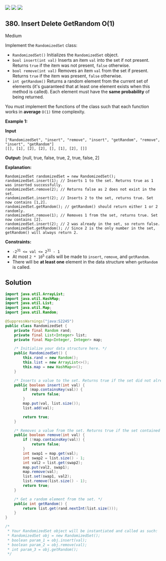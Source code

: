 [![](https://img.shields.io/github/stars/javadev/LeetCode-in-Java?label=Stars&style=flat-square)](https://github.com/javadev/LeetCode-in-Java)
[![](https://img.shields.io/github/forks/javadev/LeetCode-in-Java?label=Fork%20me%20on%20GitHub%20&style=flat-square)](https://github.com/javadev/LeetCode-in-Java/fork)
[![](https://img.shields.io/badge/-LeetCode%20in%20Kotlin-blue?style=flat-square)](https://github.com/javadev/LeetCode-in-Kotlin)

## 380\. Insert Delete GetRandom O(1)

Medium

Implement the `RandomizedSet` class:

*   `RandomizedSet()` Initializes the `RandomizedSet` object.
*   `bool insert(int val)` Inserts an item `val` into the set if not present. Returns `true` if the item was not present, `false` otherwise.
*   `bool remove(int val)` Removes an item `val` from the set if present. Returns `true` if the item was present, `false` otherwise.
*   `int getRandom()` Returns a random element from the current set of elements (it's guaranteed that at least one element exists when this method is called). Each element must have the **same probability** of being returned.

You must implement the functions of the class such that each function works in **average** `O(1)` time complexity.

**Example 1:**

**Input** 

    ["RandomizedSet", "insert", "remove", "insert", "getRandom", "remove", "insert", "getRandom"] 
    [[], [1], [2], [2], [], [1], [2], []]

**Output:** [null, true, false, true, 2, true, false, 2]

**Explanation:** 

    RandomizedSet randomizedSet = new RandomizedSet(); 
    randomizedSet.insert(1); // Inserts 1 to the set. Returns true as 1 was inserted successfully. 
    randomizedSet.remove(2); // Returns false as 2 does not exist in the set. 
    randomizedSet.insert(2); // Inserts 2 to the set, returns true. Set now contains [1,2]. 
    randomizedSet.getRandom(); // getRandom() should return either 1 or 2 randomly. 
    randomizedSet.remove(1); // Removes 1 from the set, returns true. Set now contains [2]. 
    randomizedSet.insert(2); // 2 was already in the set, so return false. 
    randomizedSet.getRandom(); // Since 2 is the only number in the set, getRandom() will always return 2.

**Constraints:**

*   <code>-2<sup>31</sup> <= val <= 2<sup>31</sup> - 1</code>
*   At most `2 * `<code>10<sup>5</sup></code> calls will be made to `insert`, `remove`, and `getRandom`.
*   There will be **at least one** element in the data structure when `getRandom` is called.

## Solution

```java
import java.util.ArrayList;
import java.util.HashMap;
import java.util.List;
import java.util.Map;
import java.util.Random;

@SuppressWarnings("java:S2245")
public class RandomizedSet {
    private final Random rand;
    private final List<Integer> list;
    private final Map<Integer, Integer> map;

    /* Initialize your data structure here. */
    public RandomizedSet() {
        this.rand = new Random();
        this.list = new ArrayList<>();
        this.map = new HashMap<>();
    }

    /* Inserts a value to the set. Returns true if the set did not already contain the specified element. */
    public boolean insert(int val) {
        if (map.containsKey(val)) {
            return false;
        }
        map.put(val, list.size());
        list.add(val);

        return true;
    }

    /* Removes a value from the set. Returns true if the set contained the specified element. */
    public boolean remove(int val) {
        if (!map.containsKey(val)) {
            return false;
        }
        int swap1 = map.get(val);
        int swap2 = list.size() - 1;
        int val2 = list.get(swap2);
        map.put(val2, swap1);
        map.remove(val);
        list.set(swap1, val2);
        list.remove(list.size() - 1);
        return true;
    }

    /* Get a random element from the set. */
    public int getRandom() {
        return list.get(rand.nextInt(list.size()));
    }
}

/*
 * Your RandomizedSet object will be instantiated and called as such:
 * RandomizedSet obj = new RandomizedSet();
 * boolean param_1 = obj.insert(val);
 * boolean param_2 = obj.remove(val);
 * int param_3 = obj.getRandom();
 */
```